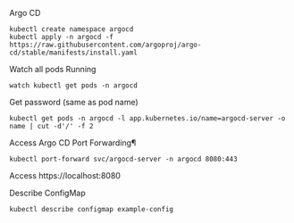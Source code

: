 Argo CD

```
kubectl create namespace argocd
kubectl apply -n argocd -f https://raw.githubusercontent.com/argoproj/argo-cd/stable/manifests/install.yaml

```

Watch all pods Running
```
watch kubectl get pods -n argocd
```

Get password (same as pod name)
```
kubectl get pods -n argocd -l app.kubernetes.io/name=argocd-server -o name | cut -d'/' -f 2
```

Access Argo CD Port Forwarding¶
```
kubectl port-forward svc/argocd-server -n argocd 8080:443
```

Access https://localhost:8080

Describe ConfigMap
```
kubectl describe configmap example-config
```


